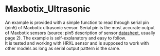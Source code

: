 # Maxbotix_Ultrasonic

An example is provided with a simple function to read through serial pin (pin5) of Maxbotix ultrasonic sensor. Serial pin is the most accurate output of Maxbotix sensors (source: pin5 description of sensor [datasheet](https://www.maxbotix.com/documents/HRXL-MaxSonar-WR_Datasheet.pdf), usually page 2).
The example is self-explanatory and easy to follow.  
It is tested and working with HRXL sensor and is supposed to work with other models as long as serial output pattern is the same. 
